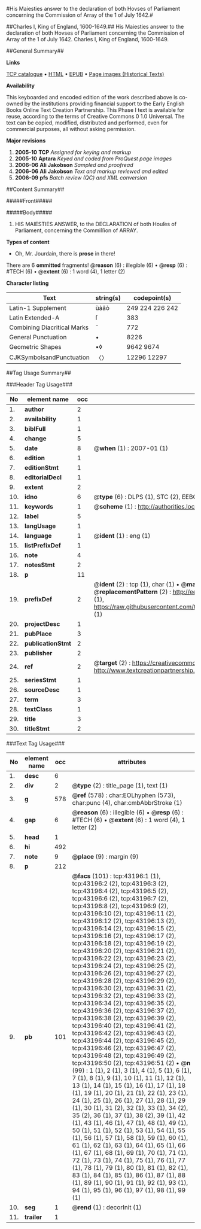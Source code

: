 #His Maiesties answer to the declaration of both Hovses of Parliament concerning the Commission of Array of the 1 of July 1642.#

##Charles I, King of England, 1600-1649.##
His Maiesties answer to the declaration of both Hovses of Parliament concerning the Commission of Array of the 1 of July 1642.
Charles I, King of England, 1600-1649.

##General Summary##

**Links**

[TCP catalogue](http://www.ota.ox.ac.uk/tcp/)  • 
[HTML](http://tei.it.ox.ac.uk/tcp/Texts-HTML/free/A31/A31803.html)  • 
[EPUB](http://tei.it.ox.ac.uk/tcp/Texts-EPUB/free/A31/A31803.epub) • 
[Page images (Historical Texts)](https://data.historicaltexts.jisc.ac.uk/view?pubId=eebo-09464165e&pageId=eebo-09464165e-43196-1)

**Availability**

This keyboarded and encoded edition of the
	       work described above is co-owned by the institutions
	       providing financial support to the Early English Books
	       Online Text Creation Partnership. This Phase I text is
	       available for reuse, according to the terms of Creative
	       Commons 0 1.0 Universal. The text can be copied,
	       modified, distributed and performed, even for
	       commercial purposes, all without asking permission.

**Major revisions**

1. __2005-10__ __TCP__ *Assigned for keying and markup*
1. __2005-10__ __Aptara__ *Keyed and coded from ProQuest page images*
1. __2006-06__ __Ali Jakobson__ *Sampled and proofread*
1. __2006-06__ __Ali Jakobson__ *Text and markup reviewed and edited*
1. __2006-09__ __pfs__ *Batch review (QC) and XML conversion*

##Content Summary##

#####Front#####

#####Body#####

1. HIS
MAIESTIES ANSWER,
to the DECLARATION of both
Houſes of Parliament, concerning
the Commiſſion of ARRAY.

**Types of content**

  * Oh, Mr. Jourdain, there is **prose** in there!

There are 6 **ommitted** fragments! 
 @__reason__ (6) : illegible (6)  •  @__resp__ (6) : #TECH (6)  •  @__extent__ (6) : 1 word (4), 1 letter (2)

**Character listing**


|Text|string(s)|codepoint(s)|
|---|---|---|
|Latin-1 Supplement|ùàâò|249 224 226 242|
|Latin Extended-A|ſ|383|
|Combining             Diacritical Marks|̄|772|
|General Punctuation|•|8226|
|Geometric Shapes|▪◊|9642 9674|
|CJKSymbolsandPunctuation|〈〉|12296 12297|

##Tag Usage Summary##

###Header Tag Usage###

|No|element name|occ|attributes|
|---|---|---|---|
|1.|__author__|2||
|2.|__availability__|1||
|3.|__biblFull__|1||
|4.|__change__|5||
|5.|__date__|8| @__when__ (1) : 2007-01 (1)|
|6.|__edition__|1||
|7.|__editionStmt__|1||
|8.|__editorialDecl__|1||
|9.|__extent__|2||
|10.|__idno__|6| @__type__ (6) : DLPS (1), STC (2), EEBO-CITATION (1), OCLC (1), VID (1)|
|11.|__keywords__|1| @__scheme__ (1) : http://authorities.loc.gov/ (1)|
|12.|__label__|5||
|13.|__langUsage__|1||
|14.|__language__|1| @__ident__ (1) : eng (1)|
|15.|__listPrefixDef__|1||
|16.|__note__|4||
|17.|__notesStmt__|2||
|18.|__p__|11||
|19.|__prefixDef__|2| @__ident__ (2) : tcp (1), char (1)  •  @__matchPattern__ (2) : ([0-9\-]+):([0-9IVX]+) (1), (.+) (1)  •  @__replacementPattern__ (2) : http://eebo.chadwyck.com/downloadtiff?vid=$1&page=$2 (1), https://raw.githubusercontent.com/textcreationpartnership/Texts/master/tcpchars.xml#$1 (1)|
|20.|__projectDesc__|1||
|21.|__pubPlace__|3||
|22.|__publicationStmt__|2||
|23.|__publisher__|2||
|24.|__ref__|2| @__target__ (2) : https://creativecommons.org/publicdomain/zero/1.0/ (1), http://www.textcreationpartnership.org/docs/. (1)|
|25.|__seriesStmt__|1||
|26.|__sourceDesc__|1||
|27.|__term__|3||
|28.|__textClass__|1||
|29.|__title__|3||
|30.|__titleStmt__|2||


###Text Tag Usage###

|No|element name|occ|attributes|
|---|---|---|---|
|1.|__desc__|6||
|2.|__div__|2| @__type__ (2) : title_page (1), text (1)|
|3.|__g__|578| @__ref__ (578) : char:EOLhyphen (573), char:punc (4), char:cmbAbbrStroke (1)|
|4.|__gap__|6| @__reason__ (6) : illegible (6)  •  @__resp__ (6) : #TECH (6)  •  @__extent__ (6) : 1 word (4), 1 letter (2)|
|5.|__head__|1||
|6.|__hi__|492||
|7.|__note__|9| @__place__ (9) : margin (9)|
|8.|__p__|212||
|9.|__pb__|101| @__facs__ (101) : tcp:43196:1 (1), tcp:43196:2 (2), tcp:43196:3 (2), tcp:43196:4 (2), tcp:43196:5 (2), tcp:43196:6 (2), tcp:43196:7 (2), tcp:43196:8 (2), tcp:43196:9 (2), tcp:43196:10 (2), tcp:43196:11 (2), tcp:43196:12 (2), tcp:43196:13 (2), tcp:43196:14 (2), tcp:43196:15 (2), tcp:43196:16 (2), tcp:43196:17 (2), tcp:43196:18 (2), tcp:43196:19 (2), tcp:43196:20 (2), tcp:43196:21 (2), tcp:43196:22 (2), tcp:43196:23 (2), tcp:43196:24 (2), tcp:43196:25 (2), tcp:43196:26 (2), tcp:43196:27 (2), tcp:43196:28 (2), tcp:43196:29 (2), tcp:43196:30 (2), tcp:43196:31 (2), tcp:43196:32 (2), tcp:43196:33 (2), tcp:43196:34 (2), tcp:43196:35 (2), tcp:43196:36 (2), tcp:43196:37 (2), tcp:43196:38 (2), tcp:43196:39 (2), tcp:43196:40 (2), tcp:43196:41 (2), tcp:43196:42 (2), tcp:43196:43 (2), tcp:43196:44 (2), tcp:43196:45 (2), tcp:43196:46 (2), tcp:43196:47 (2), tcp:43196:48 (2), tcp:43196:49 (2), tcp:43196:50 (2), tcp:43196:51 (2)  •  @__n__ (99) : 1 (1), 2 (1), 3 (1), 4 (1), 5 (1), 6 (1), 7 (1), 8 (1), 9 (1), 10 (1), 11 (1), 12 (1), 13 (1), 14 (1), 15 (1), 16 (1), 17 (1), 18 (1), 19 (1), 20 (1), 21 (1), 22 (1), 23 (1), 24 (1), 25 (1), 26 (1), 27 (1), 28 (1), 29 (1), 30 (1), 31 (2), 32 (1), 33 (1), 34 (2), 35 (2), 36 (1), 37 (1), 38 (2), 39 (1), 42 (1), 43 (1), 46 (1), 47 (1), 48 (1), 49 (1), 50 (1), 51 (1), 52 (1), 53 (1), 54 (1), 55 (1), 56 (1), 57 (1), 58 (1), 59 (1), 60 (1), 61 (1), 62 (1), 63 (1), 64 (1), 65 (1), 66 (1), 67 (1), 68 (1), 69 (1), 70 (1), 71 (1), 72 (1), 73 (1), 74 (1), 75 (1), 76 (1), 77 (1), 78 (1), 79 (1), 80 (1), 81 (1), 82 (1), 83 (1), 84 (1), 85 (1), 86 (1), 87 (1), 88 (1), 89 (1), 90 (1), 91 (1), 92 (1), 93 (1), 94 (1), 95 (1), 96 (1), 97 (1), 98 (1), 99 (1)|
|10.|__seg__|1| @__rend__ (1) : decorInit (1)|
|11.|__trailer__|1||

